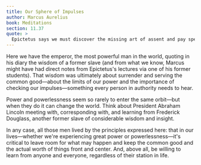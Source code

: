 ```yaml
---
title: Our Sphere of Impulses
author: Marcus Aurelius
book: Meditations
section: 11.37
quote: >
  Epictetus says we must discover the missing art of assent and pay special attention to the sphere of our impulses—that they are subject to reservation, to the common good, and that they are in proportion to actual worth.
---
```


Here we have the emperor, the most powerful man in the world, quoting in his diary the wisdom of a former slave (and from what we know, Marcus might have had direct notes from Epictetus's lectures via one of his former students). That wisdom was ultimately about surrender and serving the common good—about the limits of our power and the importance of checking our impulses—something every person in authority needs to hear.

Power and powerlessness seem so rarely to enter the same orbit—but when they do it can change the world. Think about President Abraham Lincoln meeting with, corresponding with, and learning from Frederick Douglass, another former slave of considerable wisdom and insight.

In any case, all those men lived by the principles expressed here: that in our lives—whether we're experiencing great power or powerlessness—it's critical to leave room for what may happen and keep the common good and the actual worth of things front and center. And, above all, be willing to learn from anyone and everyone, regardless of their station in life.
